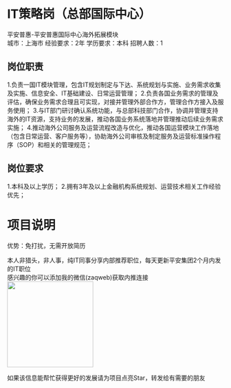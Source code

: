 # IT策略岗（总部国际中心）
平安普惠-平安普惠国际中心海外拓展模块  
城市：上海市 经验要求：2年 学历要求：本科  招聘人数：1

## 岗位职责
1.负责一国IT模块管理，包含IT规划制定与下达、系统规划与实施、业务需求收集及实施、信息安全、IT基础建设、日常运营管理；
 2.负责各国业务需求的管理及评估，确保业务需求合理且可实现，对接并管理外部合作方，管理合作方接入及服务使用；
 3.与IT部门研讨确认系统功能，与总部科技部门合作，协调并管理支持海外的IT资源，支持业务的发展，推动各国业务系统落地并管理推动后续业务需求实施；
 4.推动海外公司服务及运营流程改造与优化，推动各国运营模块工作落地（包含日常运营、客户服务等），协助海外公司审核及制定服务及运营标准操作程序（SOP）和相关的管理规范；

## 岗位要求
1.本科及以上学历；
 2.拥有3年及以上金融机构系统规划、运营技术相关工作经验优先；

# 项目说明

优势：免打扰，无需开放简历

本人非猎头，非人事，纯IT同事分享内部推荐职位，每天更新平安集团2个月内发的IT职位  
感兴趣的你可以添加我的微信(zaqweb)获取内推连接  
<img src="https://github.com/zaqweb/PA-IT-JOBS/blob/master/WechatICode.jpeg"  height="200" width="200">

如果该信息能帮忙获得更好的发展请为项目点亮Star，转发给有需要的朋友




